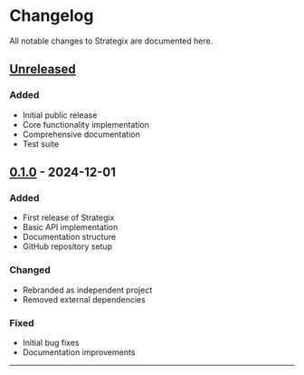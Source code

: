 # Changelog

All notable changes to Strategix are documented here.

## [Unreleased]

### Added
- Initial public release
- Core functionality implementation
- Comprehensive documentation
- Test suite

## [0.1.0] - 2024-12-01

### Added
- First release of Strategix
- Basic API implementation
- Documentation structure
- GitHub repository setup

### Changed
- Rebranded as independent project
- Removed external dependencies

### Fixed
- Initial bug fixes
- Documentation improvements

---

[Unreleased]: https://github.com/prakashgbid/strategix-planner/compare/v0.1.0...HEAD
[0.1.0]: https://github.com/prakashgbid/strategix-planner/releases/tag/v0.1.0

